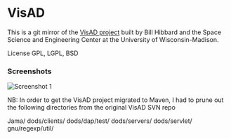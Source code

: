 # VisAD

This is a git mirror of the [VisAD project](http://www.ssec.wisc.edu/~billh/visad.html) built by Bill Hibbard and the Space Science and Engineering Center at the University of Wisconsin-Madison.

License  GPL, LGPL, BSD

### Screenshots

<img src="http://www.unidata.ucar.edu/software/idv/gallery/IDV_Nov200Z_wind.jpg" alt="Screenshot 1" />

NB: In order to get the VisAD project migrated to Maven, I had to prune out the following directories from the original VisAD SVN repo

 Jama/
 dods/clients/
 dods/dap/test/
 dods/servers/
 dods/servlet/
 gnu/regexp/util/
